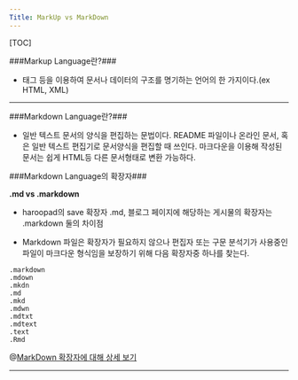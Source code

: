 ```yaml
---
Title: MarkUp vs MarkDown
---
```


[TOC]


###Markup Language란?### 
-  태그 등을 이용하여 문서나 데이터의 구조를 명기하는 언어의 한 가지이다.(ex HTML, XML)



- - -

###Markdown Language란?###
- 일반 텍스트 문서의 양식을 편집하는 문법이다. README 파일이나 온라인 문서, 혹은 일반 텍스트 편집기로 문서양식을 편집할 때 쓰인다. 마크다운을 이용해 작성된 문서는 쉽게 HTML등 다른 문서형태로 변환 가능하다.


###Markdown Language의 확장자###

**.md vs .markdown**
- haroopad의 save 확장자 .md, 블로그 페이지에 해당하는 게시물의 확장자는 .markdown 둘의 차이점


- Markdown 파일은 확장자가 필요하지 않으나 편집자 또는 구문 분석기가 사용중인 파일이 마크다운 형식임을 보장하기 위해 다음 확장자중 하나를 찾는다.

```
.markdown
.mdown
.mkdn
.md
.mkd
.mdwn
.mdtxt
.mdtext
.text
.Rmd
```

@[MarkDown 확장자에 대해 상세 보기](https://superuser.com/questions/249436/file-extension-for-markdown-files)





* * *
